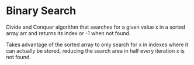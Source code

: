 # Binary Search
Divide and Conquer algorithm that searches for a given value x in a sorted array arr and returns its index or -1 when not found.

Takes advantage of the sorted array to only search for x in indexes where it can actually be stored, reducing the search area in half every iteration x is not found.